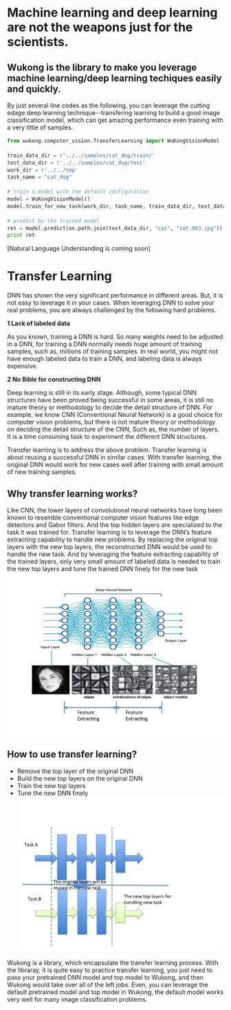 # Machine learning and deep learning are not the weapons just for the scientists. 

## Wukong is the library to make you leverage machine learning/deep learning techiques easily and quickly.

By just several line codes as the following, you can leverage the cutting edage deep learning technique--transfering learning to build a good image classification model, which can get amazing performance even training with a very little of samples.
```Python
from wukong.computer_vision.TransferLearning import WuKongVisionModel

train_data_dir = r'../../samples/cat_dog/train/'
test_data_dir = r'../../samples/cat_dog/test'
work_dir = r'../../tmp'
task_name = "cat_dog"

# train a model with the default configuration
model = WuKongVisionModel()
model.train_for_new_task(work_dir, task_name, train_data_dir, test_data_dir)

# predict by the trained model
ret = model.predict(os.path.join(test_data_dir, "cat", "cat.983.jpg"))
print ret
```
[Natural Language Understanding is coming soon]


# Transfer Learning 

DNN has shown the very significant performance in different areas. But, it is not easy to leverage it in your cases. When leveraging DNN to solve your real problems, you are always challenged by the following hard problems.

**1 Lack of labeled data**

As you known, training a DNN is hard. So many weights need to be adjusted in a DNN, for training a DNN normally needs huge amount of training samples, such as, millions of training samples.
In real world, you might not have enough labeled data to train a DNN, and labeling data is always expensive.

**2 No Bible for constructing DNN**

Deep learning is still in its early stage. Although, some typical DNN structures have been proved being successful in some areas, it is still no mature theory or methodology to decide the detail structure of DNN. For example, we know CNN (Conventional Neural Network) is a good choice for computer vision problems, but there is not mature theory or methodology on deciding the detail structure of the CNN, Such as, the number of layers. It is a time consuming task to experiment the different DNN structures.

Transfer learning is to address the above problem. Transfer learning is about reusing a successful DNN in similar cases. With transfer learning, the original DNN would work for new cases well after training with small amount of new training samples.

## Why transfer learning works?
Like CNN, the lower layers of convolutional neural networks have long been known to resemble conventional computer vision features like edge detectors and Gabor filters. And the top hidden layers are specialized to the task it was trained for.
Transfer learning is to leverage the DNN’s feature extracting capability to handle new problems. By replacing the original top layers with the new top layers, the reconstructed DNN would be used to handle the new task. And by leveraging the feature extracting capability of the trained layers, only very small amount of labeled data is needed to train the new top layers and tune the trained DNN finely for the new task
![image](https://github.com/chaocai2001/wukong/blob/master/docs/transfer_learning_pics/Slide3.jpg)
## How to use transfer learning?
* Remove the top layer of the original DNN
* Build the new top layers on the original DNN
* Train the new top layers
* Tune the new DNN finely 
![image](https://github.com/chaocai2001/wukong/blob/master/docs/transfer_learning_pics/Slide4.jpg)

Wukong is a library, which encapsulate the transfer learning process. With the libraray, it is quite easy to practice transfer learning, you just need to pass your pretrained DNN model and top model to Wukong, and then Wukong would take over all of the left jobs. 
Even, you can leverage the default pretrained model and top model in Wukong, the default model works very well for many image classification problems. 








